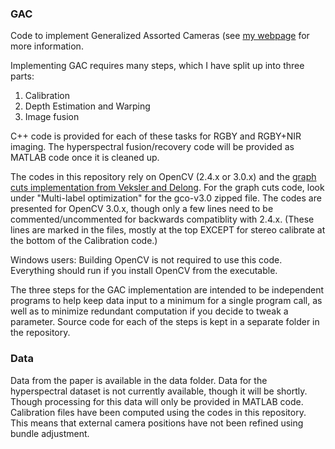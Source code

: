 ### GAC
Code to implement Generalized Assorted Cameras (see [my webpage](http://jrholloway.com/Projects/GAC) for more information.

Implementing GAC requires many steps, which I have split up into three parts:
1) Calibration
2) Depth Estimation and Warping
3) Image fusion

C++ code is provided for each of these tasks for RGBY and RGBY+NIR imaging. The hyperspectral fusion/recovery code will be provided as MATLAB code once it is cleaned up.

The codes in this repository rely on OpenCV (2.4.x or 3.0.x) and the [graph cuts implementation from Veksler and Delong](http://vision.csd.uwo.ca/code/). For the graph cuts code, look under "Multi-label optimization" for the gco-v3.0 zipped file. The codes are presented for OpenCV 3.0.x, though only a few lines need to be commented/uncommented for backwards compatiblity with 2.4.x. (These lines are marked in the files, mostly at the top EXCEPT for stereo calibrate at the bottom of the Calibration code.)

Windows users: Building OpenCV is not required to use this code. Everything should run if you install OpenCV from the executable.

The three steps for the GAC implementation are intended to be independent programs to help keep data input to a minimum for a single program call, as well as to minimize redundant computation if you decide to tweak a parameter. Source code for each of the steps is kept in a separate folder in the repository.

### Data
Data from the paper is available in the data folder. Data for the hyperspectral dataset is not currently available, though it will be shortly. Though processing for this data will only be provided in MATLAB code.
Calibration files have been computed using the codes in this repository. This means that external camera positions have not been refined using bundle adjustment. 